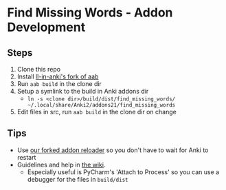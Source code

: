 # Find Missing Words - Addon Development

## Steps

1. Clone this repo
1. Install [ll-in-anki's fork of aab](https://github.com/ll-in-anki/anki-addon-builder)
1. Run `aab build` in the clone dir
1. Setup a symlink to the build in Anki addons dir
    - `ln -s <clone dir>/build/dist/find_missing_words/ ~/.local/share/Anki2/addons21/find_missing_words`
1. Edit files in src, run `aab build` in the clone dir on change

## Tips

- Use [our forked addon reloader](https://github.com/ll-in-anki/AnkiAddonReloader) so you don't have to wait for Anki to restart
- Guidelines and help in [the wiki](https://github.com/ll-in-anki/anki-LL/wiki/Qt---Notes-and-Guidelines).
  - Especially useful is PyCharm's 'Attach to Process' so you can use a debugger for the files in `build/dist`
